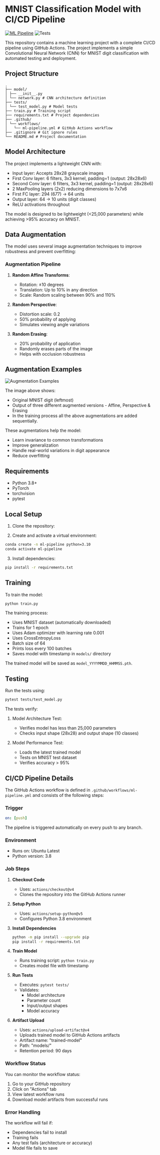 # MNIST Classification Model with CI/CD Pipeline

[![ML Pipeline](https://github.com/adityak204/mnist_classification_cicd/actions/workflows/ml-pipeline.yml/badge.svg)](https://github.com/adityak204/mnist_classification_cicd/actions/workflows/ml-pipeline.yml)
![Tests](https://github.com/adityak204/mnist_classification_cicd/actions/workflows/ml-pipeline.yml/badge.svg?event=push&label=tests)

This repository contains a machine learning project with a complete CI/CD pipeline using GitHub Actions. The project implements a simple Convolutional Neural Network (CNN) for MNIST digit classification with automated testing and deployment.

## Project Structure
```
.
├── model/
│ ├── __init__.py
│ └── network.py # CNN architecture definition
├── tests/
│ └── test_model.py # Model tests
├── train.py # Training script
├── requirements.txt # Project dependencies
├── .github/
│ └── workflows/
│   └── ml-pipeline.yml # GitHub Actions workflow
├── .gitignore # Git ignore rules
└── README.md # Project documentation
```

## Model Architecture

The project implements a lightweight CNN with:
- Input layer: Accepts 28x28 grayscale images
- First Conv layer: 6 filters, 3x3 kernel, padding=1 (output: 28x28x6)
- Second Conv layer: 6 filters, 3x3 kernel, padding=1 (output: 28x28x6)
- 2 MaxPooling layers (2x2) reducing dimensions to 7x7x6
- First FC layer: 294 (6*7*7) → 64 units
- Output layer: 64 → 10 units (digit classes)
- ReLU activations throughout

The model is designed to be lightweight (<25,000 parameters) while achieving >95% accuracy on MNIST.

## Data Augmentation

The model uses several image augmentation techniques to improve robustness and prevent overfitting:

### Augmentation Pipeline
1. **Random Affine Transforms**:
   - Rotation: ±10 degrees
   - Translation: Up to 10% in any direction
   - Scale: Random scaling between 90% and 110%

2. **Random Perspective**:
   - Distortion scale: 0.2
   - 50% probability of applying
   - Simulates viewing angle variations

3. **Random Erasing**:
   - 20% probability of application
   - Randomly erases parts of the image
   - Helps with occlusion robustness

## Augmentation Examples
![Augmentation Examples](doc/individual_augmentations.png)

The image above shows:
- Original MNIST digit (leftmost)
- Output of three different augmented versions - Affine, Perspective & Erasing
- In the training process all the above augmentations are added sequentially.

These augmentations help the model:
- Learn invariance to common transformations
- Improve generalization
- Handle real-world variations in digit appearance
- Reduce overfitting

## Requirements

- Python 3.8+
- PyTorch
- torchvision
- pytest

## Local Setup

1. Clone the repository:

2. Create and activate a virtual environment:
```bash
conda create -n ml-pipeline python=3.10
conda activate ml-pipeline
```

3. Install dependencies:
```bash
pip install -r requirements.txt
```

## Training

To train the model:
```bash
python train.py
```

The training process:
- Uses MNIST dataset (automatically downloaded)
- Trains for 1 epoch
- Uses Adam optimizer with learning rate 0.001
- Uses CrossEntropyLoss
- Batch size of 64
- Prints loss every 100 batches
- Saves model with timestamp in `models/` directory

The trained model will be saved as `model_YYYYMMDD_HHMMSS.pth`.

## Testing

Run the tests using:
```bash
pytest tests/test_model.py
```

The tests verify:
1. Model Architecture Test:
   - Verifies model has less than 25,000 parameters
   - Checks input shape (28x28) and output shape (10 classes)

2. Model Performance Test:
   - Loads the latest trained model
   - Tests on MNIST test dataset
   - Verifies accuracy > 95%

## CI/CD Pipeline Details

The GitHub Actions workflow is defined in `.github/workflows/ml-pipeline.yml` and consists of the following steps:

### Trigger
```yaml
on: [push]
```
The pipeline is triggered automatically on every push to any branch.

### Environment
- Runs on: Ubuntu Latest
- Python version: 3.8

### Job Steps

1. **Checkout Code**
   - Uses: `actions/checkout@v4`
   - Clones the repository into the GitHub Actions runner

2. **Setup Python**
   - Uses: `actions/setup-python@v5`
   - Configures Python 3.8 environment

3. **Install Dependencies**
   ```bash
   python -m pip install --upgrade pip
   pip install -r requirements.txt
   ```

4. **Train Model**
   - Runs training script: `python train.py`
   - Creates model file with timestamp

5. **Run Tests**
   - Executes: `pytest tests/`
   - Validates:
     - Model architecture
     - Parameter count
     - Input/output shapes
     - Model accuracy

6. **Artifact Upload**
   - Uses: `actions/upload-artifact@v4`
   - Uploads trained model to GitHub Actions artifacts
   - Artifact name: "trained-model"
   - Path: "models/"
   - Retention period: 90 days

### Workflow Status
You can monitor the workflow status:
1. Go to your GitHub repository
2. Click on "Actions" tab
3. View latest workflow runs
4. Download model artifacts from successful runs

### Error Handling
The workflow will fail if:
- Dependencies fail to install
- Training fails
- Any test fails (architecture or accuracy)
- Model file fails to save
